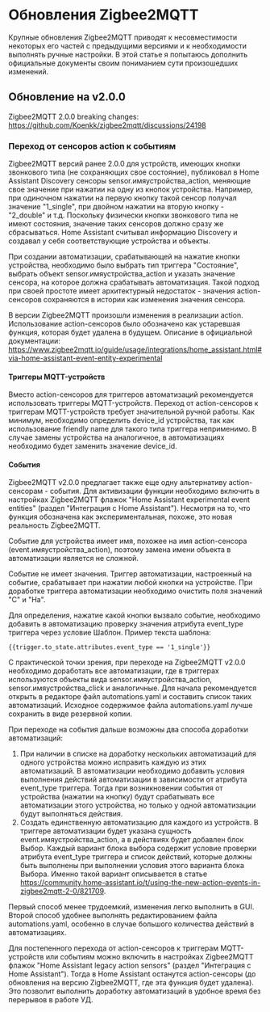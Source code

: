 # Обновления Zigbee2MQTT
Крупные обновления Zigbee2MQTT приводят к несовместимости некоторых его частей с предыдущими версиями и к необходимости выполнять ручные настройки. В этой статье я попытаюсь дополнить официальные документы своим пониманием сути произошедших изменений.

## Обновление на v2.0.0

Zigbee2MQTT 2.0.0 breaking changes: https://github.com/Koenkk/zigbee2mqtt/discussions/24198

### Переход от сенсоров action к событиям
Zigbee2MQTT версий ранее 2.0.0 для устройств, имеющих кнопки звонкового типа (не сохраняющих свое состояние), публиковал в Home Assistant Discovery сенсоры sensor.имяустройства_action, меняющие свое значение при нажатии на одну из кнопок устройства. Например, при одиночном нажатии на первую кнопку такой сенсор получал значение "1_single", при двойном нажатии на вторую кнопку - "2_double" и т.д. Поскольку физически кнопки звонкового типа не имеют состояния, значение таких сенсоров должно сразу же сбрасываться.
Home Assistant считывал информацию Discovery и создавал у себя соответствующие устройства и объекты.

При создании автоматизации, срабатывающей на нажатие кнопки устройства, необходимо было выбрать тип триггера "Состояние", выбрать объект sensor.имяустройства_action и указать значение сенсора, на которое должна срабатывать автоматизация.
Такой подход при своей простоте имеет архитектурный недостаток - значения action-сенсоров сохраняются в истории как изменения значения сенсора.

В версии Zigbee2MQTT произошли изменения в реализации action. Использование action-сенсоров было обозначено как устаревшая функция, которая будет удалена в будущем. Описание в официальной документации:  https://www.zigbee2mqtt.io/guide/usage/integrations/home_assistant.html#via-home-assistant-event-entity-experimental

#### Триггеры MQTT-устройств

Вместо action-сенсоров для триггеров автоматизаций рекомендуется использовать триггеры MQTT-устройств. Переход от action-сенсоров к триггерам MQTT-устройств требует значительной ручной работы. Как минимум, необходимо определить device_id устройства, так как использование friendly name для такого типа триггера неприменимо. В случае замены устройства на аналогичное, в автоматизациях необходимо будет заменить значение device_id.

#### События
Zigbee2MQTT v2.0.0 предлагает также еще одну альтернативу action-сенсорам - события. Для активизации функции необходимо включить в настройках Zigbee2MQTT флажок "Home Assistant experimental event entities" (раздел "Интеграция с Home Assistant"). Несмотря на то, что функция обозначена как экспериментальная, похоже, это новая реальность Zigbee2MQTT.

Событие для устройства имеет имя, похожее на имя action-сенсора (event.имяустройства_action), поэтому замена имени объекта в автоматизации является не сложной.

Событие не имеет значения. Триггер автоматизации, настроенный на событие, срабатывает при нажатии любой кнопки на устройстве. При доработке триггера автоматизации необходимо очистить поля значений "С" и "На".

Для определения, нажатие какой кнопки вызвало событие, необходимо добавить в автоматизацию проверку значения атрибута event_type триггера через условие Шаблон. Пример текста шаблона: 
```
{{trigger.to_state.attributes.event_type == '1_single'}}
```
С практической точки зрения, при переходе на Zigbee2MQTT v2.0.0 необходимо доработать все автоматизации, где в триггерах используются объекты вида sensor.имяустройства_action, sensor.имяустройства_click и аналогичные.
Для начала рекомендуется открыть в редакторе файл automations.yaml и составить список таких автоматизаций. Исходное содержимое файла automations.yaml лучше сохранить в виде резервной копии.

При переходе на события дальше возможны два способа доработки автоматизаций:
1. При наличии в списке на доработку нескольких автоматизаций для одного устройства можно исправить каждую из этих автоматизаций. В автоматизации необходимо добавить условия выполнения действий автоматизации в зависимости от атрибута event_type триггера. Тогда при возникновении события от устройства (нажатии на кнопку) будут срабатывать все автоматизации этого устройства, но только у одной автоматизации будут выполняться действия.
2. Создать единственную автоматизацию для каждого из устройств. В триггере автоматизации будет указана сущность event.имяустройства_action, а в действиях будет добавлен блок Выбор. Каждый вариант блока выбора содержит условие проверки атрибута event_type триггера и список действий, которые должны быть выполнены при выполнении условия этого варианта блока Выбора. Именно такой вариант описывается в статье https://community.home-assistant.io/t/using-the-new-action-events-in-zigbee2mqtt-2-0/821709.

Первый способ менее трудоемкий, изменения легко выполнить в GUI. Второй способ удобнее выполнять редактированием файла automations.yaml, особенно в случае большого количества действий в автоматизациях.

Для постепенного перехода от action-сенсоров к триггерам MQTT-устройств или событиям можно включить в настройках Zigbee2MQTT флажок "Home Assistant legacy action sensors" (раздел "Интеграция с Home Assistant"). Тогда в Home Assistant останутся action-сенсоры (до обновления на версию Zigbee2MQTT, где эта функция будет удалена). Это позволит выполнить доработку автоматизаций в удобное время без перерывов в работе УД.
